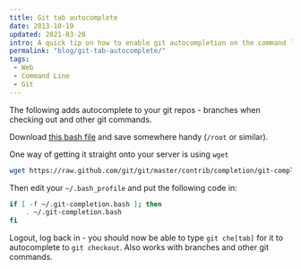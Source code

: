```yaml
---
title: Git tab autocomplete
date: 2013-10-19
updated: 2021-03-20
intro: A quick tip on how to enable git autocompletion on the command line
permalink: "blog/git-tab-autocomplete/"
tags:
 - Web
 - Command Line
 - Git
---
```


The following adds autocomplete to your git repos - branches when checking out and other git commands.

Download [this bash file](https://raw.github.com/git/git/master/contrib/completion/git-completion.bash) and save somewhere handy (`/root` or similar).

One way of getting it straight onto your server is using `wget`

```bash
wget https://raw.github.com/git/git/master/contrib/completion/git-completion.bash
```

Then edit your `~/.bash_profile` and put the following code in:

```bash
if [ -f ~/.git-completion.bash ]; then
	. ~/.git-completion.bash
fi
```

Logout, log back in - you should now be able to type `git che[tab]` for it to autocomplete to `git checkout`. Also works with branches and other git commands.
